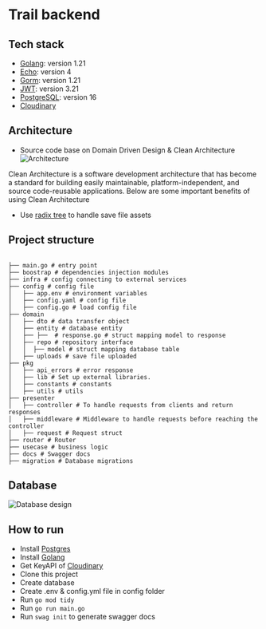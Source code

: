 # Trail backend

## Tech stack

- [Golang](https://golang.org/): version 1.21
- [Echo](https://echo.labstack.com/): version 4
- [Gorm](https://gorm.io/): version 1.21
- [JWT](https://jwt.io/): version 3.21
- [PostgreSQL](https://www.postgresql.org/): version 16
- [Cloudinary](https://cloudinary.com/)

## Architecture
- Source code base on Domain Driven Design & Clean Architecture
![Architecture](https://blog.cleancoder.com/uncle-bob/images/2012-08-13-the-clean-architecture/CleanArchitecture.jpg)

Clean Architecture is a software development architecture that has become a standard for building easily maintainable, platform-independent, and source code-reusable applications. Below are some important benefits of using Clean Architecture
-  Use [radix tree](https://en.wikipedia.org/wiki/Radix_tree) to handle save file assets

## Project structure

```

├── main.go # entry point
├── boostrap # dependencies injection modules
├── infra # config connecting to external services
├── config # config file
│   ├── app.env # environment variables
│   ├── config.yaml # config file
│   ├── config.go # load config file
├── domain
│   ├── dto # data transfer object
│   ├── entity # database entity
│   ├── ├──  # response.go # struct mapping model to response
│   ├── repo # repository interface
│   │  ├── model # struct mapping database table
│   ├── uploads # save file uploaded
├── pkg
│   ├── api_errors # error response
│   ├── lib # Set up external libraries.
│   ├── constants # constants
│   ├── utils # utils
├── presenter
│   ├── controller # To handle requests from clients and return responses
│   ├── middleware # Middleware to handle requests before reaching the controller
│   ├── request # Request struct
├── router # Router
├── usecase # business logic
├── docs # Swagger docs
├── migration # Database migrations
```

## Database
![Database design](https://res.cloudinary.com/dsr2xnaj7/image/upload/v1695718620/database_uai7ty.png)

## How to run
- Install [Postgres](https://www.postgresql.org/download/)
- Install [Golang](https://golang.org/doc/install)
- Get KeyAPI of [Cloudinary](https://cloudinary.com/)
- Clone this project
- Create database
- Create .env & config.yml file in config folder
- Run ``` go mod tidy ```
- Run ``` go run main.go ```
- Run ``` swag init ``` to generate swagger docs


